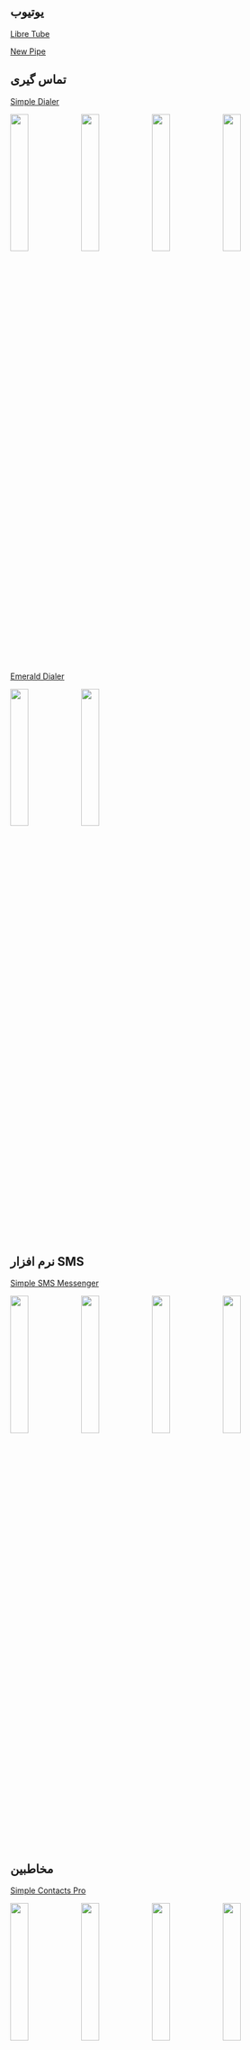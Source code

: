 ## یوتیوب
[Libre Tube](https://github.com/libre-tube/LibreTube)

[New Pipe](https://github.com/TeamNewPipe/NewPipe/)

## تماس گیری
[Simple Dialer](https://f-droid.org/fa/packages/com.simplemobiletools.dialer/)
<!-- F-droid app screenshots -start -->
<img src="/Spinner.svg" data-src="https://f-droid.org/repo/com.simplemobiletools.dialer/en-US/phoneScreenshots/1.jpg" class="lazy" width="25%" height="auto"><img src="/Spinner.svg" data-src="https://f-droid.org/repo/com.simplemobiletools.dialer/en-US/phoneScreenshots/1_en-US.jpeg" class="lazy" width="25%" height="auto"><img src="/Spinner.svg" data-src="https://f-droid.org/repo/com.simplemobiletools.dialer/en-US/phoneScreenshots/2.jpg" class="lazy" width="25%" height="auto"><img src="/Spinner.svg" data-src="https://f-droid.org/repo/com.simplemobiletools.dialer/en-US/phoneScreenshots/2_en-US.jpeg" class="lazy" width="25%" height="auto">
<!-- F-droid app screenshots -end -->


[Emerald Dialer](https://f-droid.org/fa/packages/ru.henridellal.dialer/)
<!-- F-droid app screenshots -start -->
<img src="/Spinner.svg" data-src="https://f-droid.org/repo/ru.henridellal.dialer/en-US/phoneScreenshots/01.png" class="lazy" width="25%" height="auto"><img src="/Spinner.svg" data-src="https://f-droid.org/repo/ru.henridellal.dialer/en-US/phoneScreenshots/02.png" class="lazy" width="25%" height="auto">
<!-- F-droid app screenshots -end -->


## نرم افزار SMS
[Simple SMS Messenger](https://f-droid.org/fa/packages/com.simplemobiletools.smsmessenger/)
<!-- F-droid app screenshots -start -->
<img src="/Spinner.svg" data-src="https://f-droid.org/repo/com.simplemobiletools.smsmessenger/en-US/phoneScreenshots/1.jpg" class="lazy" width="25%" height="auto"><img src="/Spinner.svg" data-src="https://f-droid.org/repo/com.simplemobiletools.smsmessenger/en-US/phoneScreenshots/1_en-US.jpeg" class="lazy" width="25%" height="auto"><img src="/Spinner.svg" data-src="https://f-droid.org/repo/com.simplemobiletools.smsmessenger/en-US/phoneScreenshots/2.jpg" class="lazy" width="25%" height="auto"><img src="/Spinner.svg" data-src="https://f-droid.org/repo/com.simplemobiletools.smsmessenger/en-US/phoneScreenshots/2_en-US.jpeg" class="lazy" width="25%" height="auto">
<!-- F-droid app screenshots -end -->


## مخاطبین
[Simple Contacts Pro](https://f-droid.org/fa/packages/com.simplemobiletools.contacts.pro/)
<!-- F-droid app screenshots -start -->
<img src="/Spinner.svg" data-src="https://f-droid.org/repo/com.simplemobiletools.contacts.pro/en-US/phoneScreenshots/1.jpg" class="lazy" width="25%" height="auto"><img src="/Spinner.svg" data-src="https://f-droid.org/repo/com.simplemobiletools.contacts.pro/en-US/phoneScreenshots/1_en-US.jpeg" class="lazy" width="25%" height="auto"><img src="/Spinner.svg" data-src="https://f-droid.org/repo/com.simplemobiletools.contacts.pro/en-US/phoneScreenshots/2.jpg" class="lazy" width="25%" height="auto"><img src="/Spinner.svg" data-src="https://f-droid.org/repo/com.simplemobiletools.contacts.pro/en-US/phoneScreenshots/2_en-US.jpeg" class="lazy" width="25%" height="auto">
<!-- F-droid app screenshots -end -->


[Connect You](https://f-droid.org/en/packages/com.bnyro.contacts/)
<!-- F-droid app screenshots -start -->
<img src="/Spinner.svg" data-src="https://f-droid.org/repo/com.bnyro.contacts/en-US/phoneScreenshots/1-overview.png" class="lazy" width="25%" height="auto"><img src="/Spinner.svg" data-src="https://f-droid.org/repo/com.bnyro.contacts/en-US/phoneScreenshots/2-details.png" class="lazy" width="25%" height="auto"><img src="/Spinner.svg" data-src="https://f-droid.org/repo/com.bnyro.contacts/en-US/phoneScreenshots/3-search.png" class="lazy" width="25%" height="auto"><img src="/Spinner.svg" data-src="https://f-droid.org/repo/com.bnyro.contacts/en-US/phoneScreenshots/4-editor.png" class="lazy" width="25%" height="auto">
<!-- F-droid app screenshots -end -->


## ساعت
[Simple Clock](https://f-droid.org/fa/packages/com.simplemobiletools.clock/)
<!-- F-droid app screenshots -start -->
<img src="/Spinner.svg" data-src="https://f-droid.org/repo/com.simplemobiletools.clock/en-US/phoneScreenshots/1.jpg" class="lazy" width="25%" height="auto"><img src="/Spinner.svg" data-src="https://f-droid.org/repo/com.simplemobiletools.clock/en-US/phoneScreenshots/1_en-US.jpeg" class="lazy" width="25%" height="auto"><img src="/Spinner.svg" data-src="https://f-droid.org/repo/com.simplemobiletools.clock/en-US/phoneScreenshots/2.jpg" class="lazy" width="25%" height="auto"><img src="/Spinner.svg" data-src="https://f-droid.org/repo/com.simplemobiletools.clock/en-US/phoneScreenshots/2_en-US.jpeg" class="lazy" width="25%" height="auto">
<!-- F-droid app screenshots -end -->


## گالری
[Simple Gallery Pro](https://f-droid.org/fa/packages/com.simplemobiletools.gallery.pro/)

<!-- F-droid app screenshots -NoImageExists -->


<!-- F-droid app screenshots -NoImageExists -->


<!-- F-droid app screenshots -NoImageExists -->


<!-- F-droid app screenshots -NoImageExists -->


<!-- F-droid app screenshots -NoImageExists -->



[Aves Libre](https://f-droid.org/en/packages/deckers.thibault.aves.libre/)
<!-- F-droid app screenshots -start -->
<img src="/Spinner.svg" data-src="https://f-droid.org/repo/deckers.thibault.aves.libre/en-US/phoneScreenshots/1.png" class="lazy" width="25%" height="auto"><img src="/Spinner.svg" data-src="https://f-droid.org/repo/deckers.thibault.aves.libre/en-US/phoneScreenshots/2.png" class="lazy" width="25%" height="auto"><img src="/Spinner.svg" data-src="https://f-droid.org/repo/deckers.thibault.aves.libre/en-US/phoneScreenshots/3.png" class="lazy" width="25%" height="auto"><img src="/Spinner.svg" data-src="https://f-droid.org/repo/deckers.thibault.aves.libre/en-US/phoneScreenshots/4.png" class="lazy" width="25%" height="auto">
<!-- F-droid app screenshots -end -->


## فایل منیجر
[Material Files](https://f-droid.org/fa/packages/me.zhanghai.android.files/)
<!-- F-droid app screenshots -start -->
<img src="/Spinner.svg" data-src="https://f-droid.org/repo/me.zhanghai.android.files/en-US/phoneScreenshots/1.png" class="lazy" width="25%" height="auto"><img src="/Spinner.svg" data-src="https://f-droid.org/repo/me.zhanghai.android.files/en-US/phoneScreenshots/2.png" class="lazy" width="25%" height="auto"><img src="/Spinner.svg" data-src="https://f-droid.org/repo/me.zhanghai.android.files/en-US/phoneScreenshots/3.png" class="lazy" width="25%" height="auto"><img src="/Spinner.svg" data-src="https://f-droid.org/repo/me.zhanghai.android.files/en-US/phoneScreenshots/4.png" class="lazy" width="25%" height="auto">
<!-- F-droid app screenshots -end -->


[Secure File Manager Beta](https://f-droid.org/fa/packages/com.securefilemanager.app/)
<!-- F-droid app screenshots -start -->
<img src="/Spinner.svg" data-src="https://f-droid.org/repo/com.securefilemanager.app/en-US/phoneScreenshots/app_1.jpg" class="lazy" width="25%" height="auto"><img src="/Spinner.svg" data-src="https://f-droid.org/repo/com.securefilemanager.app/en-US/phoneScreenshots/app_2.jpg" class="lazy" width="25%" height="auto"><img src="/Spinner.svg" data-src="https://f-droid.org/repo/com.securefilemanager.app/en-US/phoneScreenshots/app_3.jpg" class="lazy" width="25%" height="auto"><img src="/Spinner.svg" data-src="https://f-droid.org/repo/com.securefilemanager.app/en-US/phoneScreenshots/app_4.jpg" class="lazy" width="25%" height="auto">
<!-- F-droid app screenshots -end -->


## پخش کننده موزیک
[Music Player GO](https://f-droid.org/packages/com.iven.musicplayergo/)
<!-- F-droid app screenshots -start -->
<img src="/Spinner.svg" data-src="https://f-droid.org/repo/com.iven.musicplayergo/en-US/phoneScreenshots/shot_01.png" class="lazy" width="25%" height="auto"><img src="/Spinner.svg" data-src="https://f-droid.org/repo/com.iven.musicplayergo/en-US/phoneScreenshots/shot_02.png" class="lazy" width="25%" height="auto"><img src="/Spinner.svg" data-src="https://f-droid.org/repo/com.iven.musicplayergo/en-US/phoneScreenshots/shot_03.png" class="lazy" width="25%" height="auto"><img src="/Spinner.svg" data-src="https://f-droid.org/repo/com.iven.musicplayergo/en-US/phoneScreenshots/shot_04.png" class="lazy" width="25%" height="auto">
<!-- F-droid app screenshots -end -->


[Fossify Music Player](https://f-droid.org/en/packages/org.fossify.musicplayer/)
<!-- F-droid app screenshots -start -->
<img src="/Spinner.svg" data-src="https://f-droid.org/repo/org.fossify.musicplayer/en-US/phoneScreenshots/1_en-US.png" class="lazy" width="25%" height="auto"><img src="/Spinner.svg" data-src="https://f-droid.org/repo/org.fossify.musicplayer/en-US/phoneScreenshots/2_en-US.png" class="lazy" width="25%" height="auto"><img src="/Spinner.svg" data-src="https://f-droid.org/repo/org.fossify.musicplayer/en-US/phoneScreenshots/3_en-US.png" class="lazy" width="25%" height="auto"><img src="/Spinner.svg" data-src="https://f-droid.org/repo/org.fossify.musicplayer/en-US/phoneScreenshots/4_en-US.png" class="lazy" width="25%" height="auto">
<!-- F-droid app screenshots -end -->


## لانچر
[Lawnchair](https://lawnchair.app/)

[KISS](https://kisslauncher.com/)

## تقویم
[تقویم فارسی](https://f-droid.org/fa/packages/com.byagowi.persiancalendar/)
<!-- F-droid app screenshots -start -->
<img src="/Spinner.svg" data-src="https://f-droid.org/repo/com.byagowi.persiancalendar/en-US/phoneScreenshots/01 Main Screen.png" class="lazy" width="25%" height="auto"><img src="/Spinner.svg" data-src="https://f-droid.org/repo/com.byagowi.persiancalendar/en-US/phoneScreenshots/02 Compass.png" class="lazy" width="25%" height="auto"><img src="/Spinner.svg" data-src="https://f-droid.org/repo/com.byagowi.persiancalendar/en-US/phoneScreenshots/03 Date Converter.png" class="lazy" width="25%" height="auto"><img src="/Spinner.svg" data-src="https://f-droid.org/repo/com.byagowi.persiancalendar/en-US/phoneScreenshots/04 Prayer Times.png" class="lazy" width="25%" height="auto">
<!-- F-droid app screenshots -end -->


## ماشین حساب
[OpenCalc](https://github.com/Darkempire78/OpenCalc/releases/)

[CuteCalc](https://github.com/sosauce/CuteCalc/releases/latest)

[Mint Calculator](https://f-droid.org/en/packages/bored.codebyk.mintcalc/)
<!-- F-droid app screenshots -start -->
<img src="/Spinner.svg" data-src="https://f-droid.org/repo/bored.codebyk.mintcalc/en-US/phoneScreenshots/1.png" class="lazy" width="25%" height="auto"><img src="/Spinner.svg" data-src="https://f-droid.org/repo/bored.codebyk.mintcalc/en-US/phoneScreenshots/2.png" class="lazy" width="25%" height="auto"><img src="/Spinner.svg" data-src="https://f-droid.org/repo/bored.codebyk.mintcalc/en-US/phoneScreenshots/3.png" class="lazy" width="25%" height="auto">
<!-- F-droid app screenshots -end -->


## تحریم
[InviZible Pro: increase your security, protect you](https://apt.izzysoft.de/fdroid/index/apk/pan.alexander.tordnscrypt)
[Riseup VPN](https://f-droid.org/en/packages/se.leap.riseupvpn/)

<!-- F-droid app screenshots -NoImageExists -->


<!-- F-droid app screenshots -NoImageExists -->


<!-- F-droid app screenshots -NoImageExists -->


<!-- F-droid app screenshots -NoImageExists -->


<!-- F-droid app screenshots -NoImageExists -->



[Proton VPN](https://www.f-droid.org/fa/packages/ch.protonvpn.android/)
<!-- F-droid app screenshots -start -->
<img src="/Spinner.svg" data-src="https://f-droid.org/repo/ch.protonvpn.android/en-US/phoneScreenshots/1.jpg" class="lazy" width="25%" height="auto"><img src="/Spinner.svg" data-src="https://f-droid.org/repo/ch.protonvpn.android/en-US/phoneScreenshots/1.png" class="lazy" width="25%" height="auto"><img src="/Spinner.svg" data-src="https://f-droid.org/repo/ch.protonvpn.android/en-US/phoneScreenshots/2.jpg" class="lazy" width="25%" height="auto"><img src="/Spinner.svg" data-src="https://f-droid.org/repo/ch.protonvpn.android/en-US/phoneScreenshots/2.png" class="lazy" width="25%" height="auto">
<!-- F-droid app screenshots -end -->


[Shadowsocks](https://www.f-droid.org/fa/packages/com.github.shadowsocks/)

<!-- F-droid app screenshots -NoImageExists -->


<!-- F-droid app screenshots -NoImageExists -->


<!-- F-droid app screenshots -NoImageExists -->


<!-- F-droid app screenshots -NoImageExists -->


<!-- F-droid app screenshots -NoImageExists -->



## دوربین
[Opencamera](https://f-droid.org/en/packages/net.sourceforge.opencamera)

<!-- F-droid app screenshots -NoImageExists -->


<!-- F-droid app screenshots -NoImageExists -->


<!-- F-droid app screenshots -NoImageExists -->


<!-- F-droid app screenshots -NoImageExists -->


<!-- F-droid app screenshots -NoImageExists -->



## چک کردن ایمیل
[K-9 Mail](https://f-droid.org/en/packages/com.fsck.k9/)
<!-- F-droid app screenshots -start -->
<img src="/Spinner.svg" data-src="https://f-droid.org/repo/com.fsck.k9/en-US/phoneScreenshots/1.png" class="lazy" width="25%" height="auto"><img src="/Spinner.svg" data-src="https://f-droid.org/repo/com.fsck.k9/en-US/phoneScreenshots/2.png" class="lazy" width="25%" height="auto"><img src="/Spinner.svg" data-src="https://f-droid.org/repo/com.fsck.k9/en-US/phoneScreenshots/3.png" class="lazy" width="25%" height="auto"><img src="/Spinner.svg" data-src="https://f-droid.org/repo/com.fsck.k9/en-US/phoneScreenshots/4.png" class="lazy" width="25%" height="auto">
<!-- F-droid app screenshots -end -->


## کتابخوان
[Librera](http://librera.mobi/)

## واتساپ
[Telegram-Foss](https://www.f-droid.org/fa/packages/org.telegram.messenger/)

<!-- F-droid app screenshots -NoImageExists -->


<!-- F-droid app screenshots -NoImageExists -->


<!-- F-droid app screenshots -NoImageExists -->


<!-- F-droid app screenshots -NoImageExists -->


<!-- F-droid app screenshots -NoImageExists -->


[Element:Secure Messenger](https://www.f-droid.org/fa/packages/im.vector.app/)
<!-- F-droid app screenshots -start -->
<img src="/Spinner.svg" data-src="https://f-droid.org/repo/im.vector.app/en-US/phoneScreenshots/1.png" class="lazy" width="25%" height="auto"><img src="/Spinner.svg" data-src="https://f-droid.org/repo/im.vector.app/en-US/phoneScreenshots/2.png" class="lazy" width="25%" height="auto"><img src="/Spinner.svg" data-src="https://f-droid.org/repo/im.vector.app/en-US/phoneScreenshots/3.png" class="lazy" width="25%" height="auto"><img src="/Spinner.svg" data-src="https://f-droid.org/repo/im.vector.app/en-US/phoneScreenshots/4.png" class="lazy" width="25%" height="auto">
<!-- F-droid app screenshots -end -->


## کلاینت اف دروید
[Neo store(Client F-droid)](https://apt.izzysoft.de/fdroid/index/apk/com.machiav3lli.fdroid)

## مدیر دانلود
[uget](https://ugetdm.com/downloads/android/)

[Download Navi](https://f-droid.org/en/packages/com.tachibana.downloader/)
<!-- F-droid app screenshots -start -->
<img src="/Spinner.svg" data-src="https://f-droid.org/repo/com.tachibana.downloader/en-US/phoneScreenshots/s1.png" class="lazy" width="25%" height="auto"><img src="/Spinner.svg" data-src="https://f-droid.org/repo/com.tachibana.downloader/en-US/phoneScreenshots/s2.png" class="lazy" width="25%" height="auto"><img src="/Spinner.svg" data-src="https://f-droid.org/repo/com.tachibana.downloader/en-US/phoneScreenshots/s3.png" class="lazy" width="25%" height="auto"><img src="/Spinner.svg" data-src="https://f-droid.org/repo/com.tachibana.downloader/en-US/phoneScreenshots/s4.png" class="lazy" width="25%" height="auto">
<!-- F-droid app screenshots -end -->


## گروه برنامه ها
## ابزار های ساده موبایل
این گروه از ابزار ها شامل کیبورد، ماشین حساب، ضبط کننده صدا و... است.
(به دلیل فروش به شرکت ZipoApps ممکن است بزودی دیگر پروژه ای آزاد نباشد، پیشنهاد نمیشود - نسخه موجود در f-droid همچنان آزاد است و آزاد خواهد ماند اما ممکن است دیگر بروزرسانی نشود.)
[لینک وبسایت](https://www.simplemobiletools.com/)

جایگزین پیشنهادی:
[Fossify](#فاسیفای)
## فاسیفای
این گروه، برنامه های فورک شده ابزار های ساده موبایل است و جایگرین پیشنهادی این ابزار ها هستند.

[لینک گیتهاب](https://github.com/FossifyOrg)
